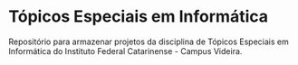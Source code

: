 # Tópicos Especiais em Informática


Repositório para armazenar projetos da disciplina de Tópicos Especiais em Informática do Instituto Federal Catarinense - Campus Videira.

